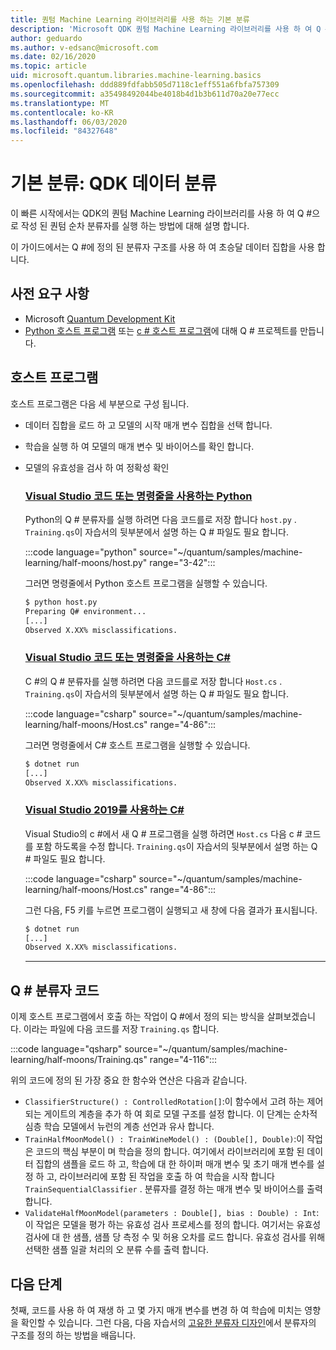 ```yaml
---
title: 퀀텀 Machine Learning 라이브러리를 사용 하는 기본 분류
description: 'Microsoft QDK 퀀텀 Machine Learning 라이브러리를 사용 하 여 Q #으로 작성 된 퀀텀 순차 분류자를 실행 하는 방법에 대해 알아봅니다.'
author: geduardo
ms.author: v-edsanc@microsoft.com
ms.date: 02/16/2020
ms.topic: article
uid: microsoft.quantum.libraries.machine-learning.basics
ms.openlocfilehash: ddd889fdfabb505d7118c1eff551a6fbfa757309
ms.sourcegitcommit: a35498492044be4018b4d1b3b611d70a20e77ecc
ms.translationtype: MT
ms.contentlocale: ko-KR
ms.lasthandoff: 06/03/2020
ms.locfileid: "84327648"
---
```

# <a name="basic-classification-classify-data-with-the-qdk"></a>기본 분류: QDK 데이터 분류

이 빠른 시작에서는 QDK의 퀀텀 Machine Learning 라이브러리를 사용 하 여 Q #으로 작성 된 퀀텀 순차 분류자를 실행 하는 방법에 대해 설명 합니다. 

이 가이드에서는 Q #에 정의 된 분류자 구조를 사용 하 여 초승달 데이터 집합을 사용 합니다.

## <a name="prerequisites"></a>사전 요구 사항

- Microsoft [Quantum Development Kit](xref:microsoft.quantum.install)
- [Python 호스트 프로그램](xref:microsoft.quantum.install.python) 또는 [c # 호스트 프로그램](xref:microsoft.quantum.install.cs)에 대해 Q # 프로젝트를 만듭니다.

## <a name="host-program"></a>호스트 프로그램

호스트 프로그램은 다음 세 부분으로 구성 됩니다.

- 데이터 집합을 로드 하 고 모델의 시작 매개 변수 집합을 선택 합니다.
- 학습을 실행 하 여 모델의 매개 변수 및 바이어스를 확인 합니다.
- 모델의 유효성을 검사 하 여 정확성 확인

    ### <a name="python-with-visual-studio-code-or-the-command-line"></a>[Visual Studio 코드 또는 명령줄을 사용하는 Python](#tab/tabid-python)

    Python의 Q # 분류자를 실행 하려면 다음 코드를로 저장 합니다 `host.py` . `Training.qs`이 자습서의 뒷부분에서 설명 하는 Q # 파일도 필요 합니다.

    :::code language="python" source="~/quantum/samples/machine-learning/half-moons/host.py" range="3-42":::

    그러면 명령줄에서 Python 호스트 프로그램을 실행할 수 있습니다.

    ```bash
    $ python host.py
    Preparing Q# environment...
    [...]
    Observed X.XX% misclassifications.
    ```

    ### <a name="c-with-visual-studio-code-or-the-command-line"></a>[Visual Studio 코드 또는 명령줄을 사용하는 C#](#tab/tabid-csharp)

    C #의 Q # 분류자를 실행 하려면 다음 코드를로 저장 합니다 `Host.cs` . `Training.qs`이 자습서의 뒷부분에서 설명 하는 Q # 파일도 필요 합니다.

    :::code language="csharp" source="~/quantum/samples/machine-learning/half-moons/Host.cs" range="4-86":::

    그러면 명령줄에서 C# 호스트 프로그램을 실행할 수 있습니다.

    ```bash
    $ dotnet run
    [...]
    Observed X.XX% misclassifications.
    ```

    ### <a name="c-with-visual-studio-2019"></a>[Visual Studio 2019를 사용하는 C#](#tab/tabid-vs2019)

    Visual Studio의 c #에서 새 Q # 프로그램을 실행 하려면 `Host.cs` 다음 c # 코드를 포함 하도록을 수정 합니다. `Training.qs`이 자습서의 뒷부분에서 설명 하는 Q # 파일도 필요 합니다.

    :::code language="csharp" source="~/quantum/samples/machine-learning/half-moons/Host.cs" range="4-86":::

    그런 다음, F5 키를 누르면 프로그램이 실행되고 새 창에 다음 결과가 표시됩니다. 

    ```bash
    $ dotnet run
    [...]
    Observed X.XX% misclassifications.
    ```
    ***

## <a name="q-classifier-code"></a>Q \# 분류자 코드

이제 호스트 프로그램에서 호출 하는 작업이 Q #에서 정의 되는 방식을 살펴보겠습니다.
이라는 파일에 다음 코드를 저장 `Training.qs` 합니다.

:::code language="qsharp" source="~/quantum/samples/machine-learning/half-moons/Training.qs" range="4-116":::

위의 코드에 정의 된 가장 중요 한 함수와 연산은 다음과 같습니다.

- `ClassifierStructure() : ControlledRotation[]`:이 함수에서 고려 하는 제어 되는 게이트의 계층을 추가 하 여 회로 모델 구조를 설정 합니다. 이 단계는 순차적 심층 학습 모델에서 뉴런의 계층 선언과 유사 합니다.
- `TrainHalfMoonModel() : TrainWineModel() : (Double[], Double)`:이 작업은 코드의 핵심 부분이 며 학습을 정의 합니다. 여기에서 라이브러리에 포함 된 데이터 집합의 샘플을 로드 하 고, 학습에 대 한 하이퍼 매개 변수 및 초기 매개 변수를 설정 하 고, 라이브러리에 포함 된 작업을 호출 하 여 학습을 시작 합니다 `TrainSequentialClassifier` . 분류자를 결정 하는 매개 변수 및 바이어스를 출력 합니다.
- `ValidateHalfMoonModel(parameters : Double[], bias : Double) : Int`:이 작업은 모델을 평가 하는 유효성 검사 프로세스를 정의 합니다. 여기서는 유효성 검사에 대 한 샘플, 샘플 당 측정 수 및 허용 오차를 로드 합니다. 유효성 검사를 위해 선택한 샘플 일괄 처리의 오 분류 수를 출력 합니다.

## <a name="next-steps"></a>다음 단계

첫째, 코드를 사용 하 여 재생 하 고 몇 가지 매개 변수를 변경 하 여 학습에 미치는 영향을 확인할 수 있습니다. 그런 다음, 다음 자습서의 [고유한 분류자 디자인](xref:microsoft.quantum.libraries.machine-learning.design)에서 분류자의 구조를 정의 하는 방법을 배웁니다.
